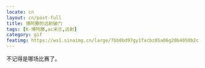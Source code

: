 ```yaml
---
locate: cn
layout: cn/post-full
title: 博阿滕的远射破门
tags: [K·博阿滕,ac米兰,远射]
category: gif
featimg: https://ws1.sinaimg.cn/large/7bb8bd97gy1fxcbz85a06g20b4050b2c.gif
---
```


不记得是哪场比赛了。
